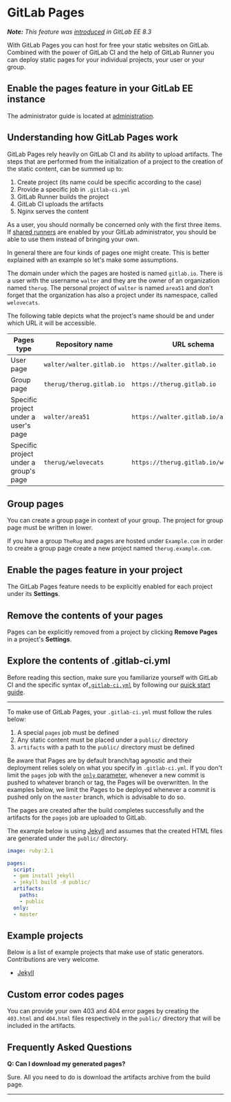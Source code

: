 # GitLab Pages

_**Note:** This feature was [introduced][ee-80] in GitLab EE 8.3_

With GitLab Pages you can host for free your static websites on GitLab.
Combined with the power of GitLab CI and the help of GitLab Runner you can
deploy static pages for your individual projects, your user or your group.

## Enable the pages feature in your GitLab EE instance

The administrator guide is located at [administration](administration.md).

## Understanding how GitLab Pages work

GitLab Pages rely heavily on GitLab CI and its ability to upload artifacts.
The steps that are performed from the initialization of a project to the
creation of the static content, can be summed up to:

1. Create project (its name could be specific according to the case)
1. Provide a specific job in `.gitlab-ci.yml`
1. GitLab Runner builds the project
1. GitLab CI uploads the artifacts
1. Nginx serves the content

As a user, you should normally be concerned only with the first three items.
If [shared runners](../ci/runners/README.md) are enabled by your GitLab
administrator, you should be able to use them instead of bringing your own.

In general there are four kinds of pages one might create. This is better
explained with an example so let's make some assumptions.

The domain under which the pages are hosted is named `gitlab.io`. There is a
user with the username `walter` and they are the owner of an organization named
`therug`. The personal project of `walter` is named `area51` and don't forget
that the organization has also a project under its namespace, called
`welovecats`.

The following table depicts what the project's name should be and under which
URL it will be accessible.

| Pages type | Repository name | URL schema |
| ---------- | --------------- | ---------- |
| User page  | `walter/walter.gitlab.io`  | `https://walter.gitlab.io`  |
| Group page | `therug/therug.gitlab.io`  | `https://therug.gitlab.io`  |
| Specific project under a user's page  | `walter/area51`     | `https://walter.gitlab.io/area51`     |
| Specific project under a group's page | `therug/welovecats` | `https://therug.gitlab.io/welovecats` |

## Group pages

You can create a group page in context of your group.
The project for group page must be written in lower.

If you have a group `TheRug` and pages are hosted under `Example.com` in order to create a group page
create a new project named `therug.example.com`.

## Enable the pages feature in your project

The GitLab Pages feature needs to be explicitly enabled for each project
under its **Settings**.

## Remove the contents of your pages

Pages can be explicitly removed from a project by clicking **Remove Pages**
in a project's **Settings**.

## Explore the contents of .gitlab-ci.yml

Before reading this section, make sure you familiarize yourself with GitLab CI
and the specific syntax of[`.gitlab-ci.yml`](../ci/yaml/README.md) by
following our [quick start guide](../ci/quick_start/README.md).

---

To make use of GitLab Pages, your `.gitlab-ci.yml` must follow the rules below:

1. A special `pages` job must be defined
1. Any static content must be placed under a `public/` directory
1. `artifacts` with a path to the `public/` directory must be defined

Be aware that Pages are by default branch/tag agnostic and their deployment
relies solely on what you specify in `.gitlab-ci.yml`. If you don't limit the
`pages` job with the [`only` parameter](../ci/yaml/README.md#only-and-except),
whenever a new commit is pushed to whatever branch or tag, the Pages will be
overwritten. In the examples below, we limit the Pages to be deployed whenever
a commit is pushed only on the `master` branch, which is advisable to do so.

The pages are created after the build completes successfully and the artifacts
for the `pages` job are uploaded to GitLab.

The example below is using [Jekyll][] and assumes that the created HTML files
are generated under the `public/` directory.

```yaml
image: ruby:2.1

pages:
  script:
  - gem install jekyll
  - jekyll build -d public/
  artifacts:
    paths:
    - public
  only:
  - master
```

## Example projects

Below is a list of example projects that make use of static generators.
Contributions are very welcome.

* [Jekyll](https://gitlab.com/gitlab-examples/pages-jekyll)

## Custom error codes pages

You can provide your own 403 and 404 error pages by creating the `403.html` and
`404.html` files respectively in the `public/` directory that will be included
in the artifacts.

## Frequently Asked Questions

**Q: Can I download my generated pages?**

Sure. All you need to do is download the artifacts archive from the build page.

---

[jekyll]: http://jekyllrb.com/
[ee-80]: https://gitlab.com/gitlab-org/gitlab-ee/merge_requests/80
